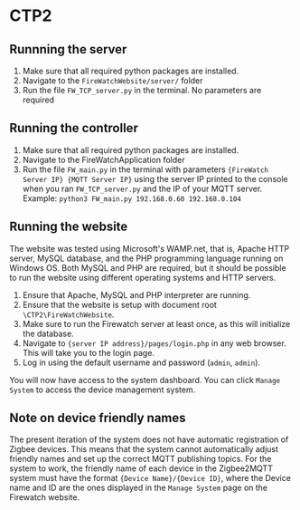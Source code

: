 # CTP2

## Runnning the server
  1. Make sure that all required python packages are installed.
  2. Navigate to the `FireWatchWebsite/server/` folder
  3. Run the file `FW_TCP_server.py` in the terminal. No parameters are required

## Running the controller
  1. Make sure that all required python packages are installed.
  2. Navigate to the FireWatchApplication folder
  3. Run the file `FW_main.py` in the terminal with parameters `{FireWatch Server IP} {MQTT Server IP}` using the server IP printed to the console when you ran `FW_TCP_server.py` and the IP of your MQTT server. Example: `python3 FW_main.py 192.168.0.60 192.168.0.104`

## Running the website
The website was tested using Microsoft's WAMP.net, that is, Apache HTTP server, MySQL database, and the PHP programming language running on Windows OS. Both MySQL and PHP are required, but it should be possible to run the website using different operating systems and HTTP servers. 
  1. Ensure that Apache, MySQL and PHP interpreter are running.
  2. Ensure that the website is setup with document root `\CTP2\FireWatchWebsite`.
  3. Make sure to run the Firewatch server at least once, as this will initialize the database.
  4. Navigate to `{server IP address}/pages/login.php` in any web browser. This will take you to the login page.
  5. Log in using the default username and password (`admin`, `admin`).

You will now have access to the system dashboard. You can click `Manage System` to access the device management system.

## Note on device friendly names
The present iteration of the system does not have automatic registration of Zigbee devices. This means that the system cannot automatically adjust friendly names and set up the correct MQTT publishing topics. For the system to work, the friendly name of each device in the Zigbee2MQTT system must have the format `{Device Name}/{Device ID}`, where the Device name and ID are the ones displayed in the `Manage System` page on the Firewatch website.
